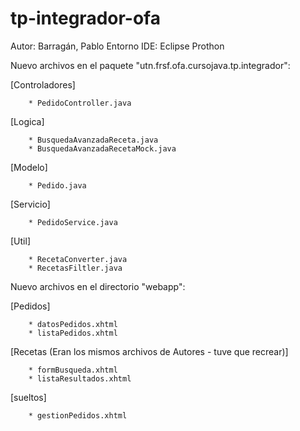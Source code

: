 # tp-integrador-ofa

Autor: Barragán, Pablo
Entorno IDE: Eclipse Prothon

Nuevo archivos en el paquete "utn.frsf.ofa.cursojava.tp.integrador":

[Controladores]
        
        * PedidoController.java
        
[Logica]
        
        * BusquedaAvanzadaReceta.java
        * BusquedaAvanzadaRecetaMock.java
  
[Modelo]
        
        * Pedido.java
  
[Servicio]
        
        * PedidoService.java

[Util]
        
        * RecetaConverter.java       
        * RecetasFiltler.java

Nuevo archivos en el directorio "webapp":

[Pedidos]

        * datosPedidos.xhtml
        * listaPedidos.xhtml
        
[Recetas (Eran los mismos archivos de Autores - tuve que recrear)]

        * formBusqueda.xhtml
        * listaResultados.xhtml
        
[sueltos]
        
        * gestionPedidos.xhtml
        
